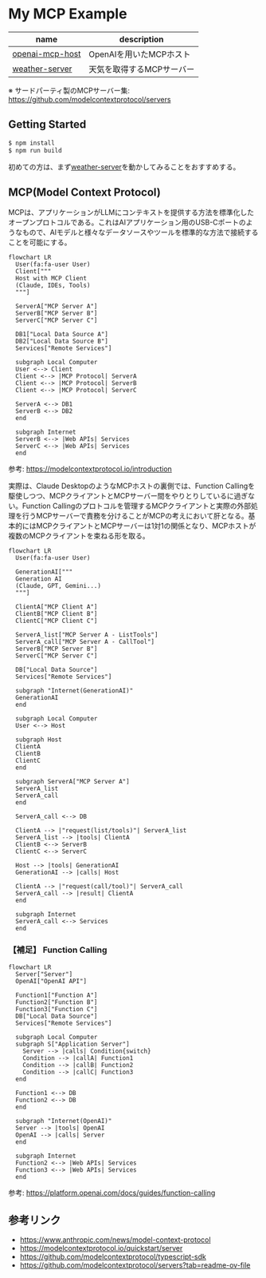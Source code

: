 <link
  href="https://cdnjs.cloudflare.com/ajax/libs/font-awesome/6.5.1/css/all.min.css"
  rel="stylesheet"
/>

# My MCP Example

|name|description|
|---|---|
|[openai-mcp-host](./apps/openai-mcp-host/)|OpenAIを用いたMCPホスト|
|[weather-server](./apps/weather-server/)|天気を取得するMCPサーバー|

※ サードパーティ製のMCPサーバー集: https://github.com/modelcontextprotocol/servers

## Getting Started

```sh
$ npm install
$ npm run build
```

初めての方は、まず[weather-server](./apps/weather-server/README.md)を動かしてみることをおすすめする。

## MCP(Model Context Protocol)

MCPは、アプリケーションがLLMにコンテキストを提供する方法を標準化したオープンプロトコルである。これはAIアプリケーション用のUSB-Cポートのようなもので、AIモデルと様々なデータソースやツールを標準的な方法で接続することを可能にする。

```mermaid
flowchart LR
  User(fa:fa-user User)
  Client["""
  Host with MCP Client
  (Claude, IDEs, Tools)
  """]

  ServerA["MCP Server A"]
  ServerB["MCP Server B"]
  ServerC["MCP Server C"]

  DB1["Local Data Source A"]
  DB2["Local Data Source B"]
  Services["Remote Services"]

  subgraph Local Computer
  User <--> Client
  Client <--> |MCP Protocol| ServerA
  Client <--> |MCP Protocol| ServerB
  Client <--> |MCP Protocol| ServerC

  ServerA <--> DB1
  ServerB <--> DB2
  end

  subgraph Internet
  ServerB <--> |Web APIs| Services
  ServerC <--> |Web APIs| Services
  end
```

参考: https://modelcontextprotocol.io/introduction


実際は、Claude DesktopのようなMCPホストの裏側では、Function Callingを駆使しつつ、MCPクライアントとMCPサーバー間をやりとりしているに過ぎない。Function Callingのプロトコルを管理するMCPクライアントと実際の外部処理を行うMCPサーバーで責務を分けることがMCPの考えにおいて肝となる。基本的にはMCPクライアントとMCPサーバーは1対1の関係となり、MCPホストが複数のMCPクライアントを束ねる形を取る。

```mermaid
flowchart LR
  User(fa:fa-user User)

  GenerationAI["""
  Generation AI
  (Claude, GPT, Gemini...)
  """]

  ClientA["MCP Client A"]
  ClientB["MCP Client B"]
  ClientC["MCP Client C"]

  ServerA_list["MCP Server A - ListTools"]
  ServerA_call["MCP Server A - CallTool"]
  ServerB["MCP Server B"]
  ServerC["MCP Server C"]

  DB["Local Data Source"]
  Services["Remote Services"]

  subgraph "Internet(GenerationAI)"
  GenerationAI
  end

  subgraph Local Computer
  User <--> Host

  subgraph Host
  ClientA
  ClientB
  ClientC
  end

  subgraph ServerA["MCP Server A"]
  ServerA_list
  ServerA_call
  end

  ServerA_call <--> DB

  ClientA --> |"request(list/tools)"| ServerA_list
  ServerA_list --> |tools| ClientA
  ClientB <--> ServerB
  ClientC <--> ServerC

  Host --> |tools| GenerationAI
  GenerationAI --> |calls| Host

  ClientA --> |"request(call/tool)"| ServerA_call
  ServerA_call --> |result| ClientA
  end

  subgraph Internet
  ServerA_call <--> Services
  end

```

### 【補足】 Function Calling

```mermaid
flowchart LR
  Server["Server"]
  OpenAI["OpenAI API"]

  Function1["Function A"]
  Function2["Function B"]
  Function3["Function C"]
  DB["Local Data Source"]
  Services["Remote Services"]

  subgraph Local Computer
  subgraph S["Application Server"]
    Server --> |calls| Condition{switch}
    Condition --> |callA| Function1
    Condition --> |callB| Function2
    Condition --> |callC| Function3
  end

  Function1 <--> DB
  Function2 <--> DB
  end

  subgraph "Internet(OpenAI)"
  Server --> |tools| OpenAI
  OpenAI --> |calls| Server
  end

  subgraph Internet
  Function2 <--> |Web APIs| Services
  Function3 <--> |Web APIs| Services
  end
```

参考: https://platform.openai.com/docs/guides/function-calling

## 参考リンク

- https://www.anthropic.com/news/model-context-protocol
- https://modelcontextprotocol.io/quickstart/server
- https://github.com/modelcontextprotocol/typescript-sdk
- https://github.com/modelcontextprotocol/servers?tab=readme-ov-file
